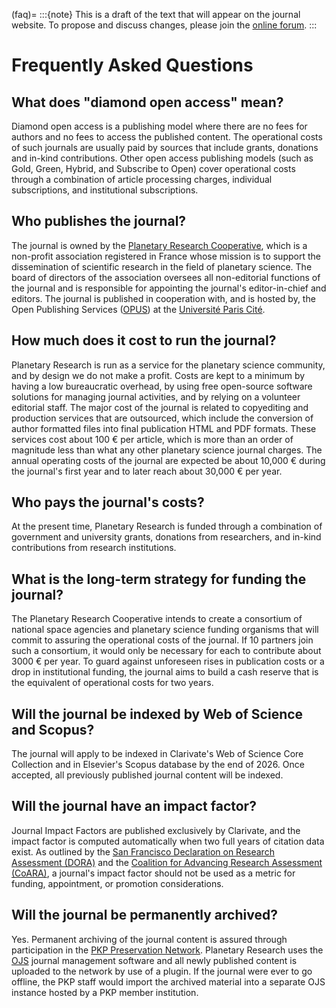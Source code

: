 (faq)=
:::{note}
This is a draft of the text that will appear on the journal website. To propose and discuss changes, please join the [online forum](#forum).
:::

# Frequently Asked Questions

## What does "diamond open access" mean?

Diamond open access is a publishing model where there are no fees for authors and no fees to access the published content. The operational costs of such journals are usually paid by sources that include grants, donations and in-kind contributions. Other open access publishing models (such as Gold, Green, Hybrid, and Subscribe to Open) cover operational costs through a combination of article processing charges, individual subscriptions, and institutional subscriptions.

## Who publishes the journal?

The journal is owned by the [Planetary Research Cooperative](https://coop.planetary-research.org), which is a non-profit association registered in France whose mission is to support the dissemination of scientific research in the field of planetary science. The board of directors of the association oversees all non-editorial functions of the journal and is responsible for appointing the journal's editor-in-chief and editors. The journal is published in cooperation with, and is hosted by, the Open Publishing Services ([OPUS](https://opus.u-paris.fr/)) at the [Université Paris Cité](https://u-paris.fr/en/).

## How much does it cost to run the journal?

Planetary Research is run as a service for the planetary science community, and by design we do not make a profit. Costs are kept to a minimum by having a low bureaucratic overhead, by using free open-source software solutions for managing journal activities, and by relying on a volunteer editorial staff. The major cost of the journal is related to copyediting and production services that are outsourced, which include the conversion of author formatted files into final publication HTML and PDF formats. These services cost about 100 € per article, which is more than an order of magnitude less than what any other planetary science journal charges. The annual operating costs of the journal are expected be about 10,000 € during the journal's first year and to later reach about 30,000 € per year.

## Who pays the journal's costs?

At the present time, Planetary Research is funded through a combination of government and university grants, donations from researchers, and in-kind contributions from research institutions.

## What is the long-term strategy for funding the journal?

The Planetary Research Cooperative intends to create a consortium of national space agencies and planetary science funding organisms that will commit to assuring the operational costs of the journal. If 10 partners join such a consortium, it would only be necessary for each to contribute about 3000 € per year. To guard against unforeseen rises in publication costs or a drop in institutional funding, the journal aims to build a cash reserve that is the equivalent of operational costs for two years.

## Will the journal be indexed by Web of Science and Scopus?

The journal will apply to be indexed in Clarivate's Web of Science Core Collection and in Elsevier's Scopus database by the end of 2026. Once accepted, all previously published journal content will be indexed.

## Will the journal have an impact factor?

Journal Impact Factors are published exclusively by Clarivate, and the impact factor is computed automatically when two full years of citation data exist. As outlined by the [San Francisco Declaration on Research Assessment (DORA)](https://sfdora.org/read/) and the [Coalition for Advancing Research Assessment (CoARA)](https://coara.eu/), a journal's impact factor should not be used as a metric for funding, appointment, or promotion considerations.

## Will the journal be permanently archived?

Yes. Permanent archiving of the journal content is assured through participation in the [PKP Preservation Network](https://pkp.sfu.ca/pkp-pn/). Planetary Research uses the [OJS](https://pkp.sfu.ca/software/ojs/) journal management software and all newly published content is uploaded to the network by use of a plugin. If the journal were ever to go offline, the PKP staff would import the archived material into a separate OJS instance hosted by a PKP member institution.
